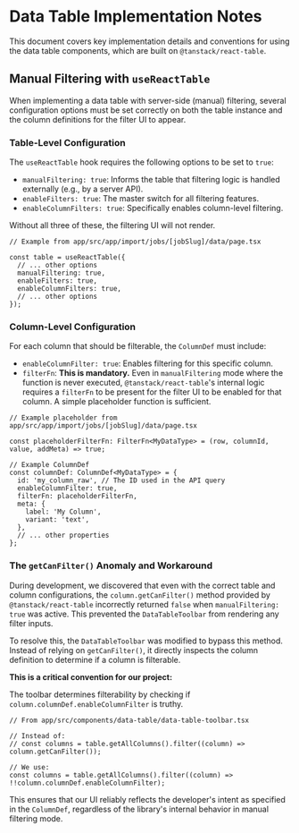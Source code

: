 # Data Table Implementation Notes

This document covers key implementation details and conventions for using the data table components, which are built on `@tanstack/react-table`.

## Manual Filtering with `useReactTable`

When implementing a data table with server-side (manual) filtering, several configuration options must be set correctly on both the table instance and the column definitions for the filter UI to appear.

### Table-Level Configuration

The `useReactTable` hook requires the following options to be set to `true`:

- `manualFiltering: true`: Informs the table that filtering logic is handled externally (e.g., by a server API).
- `enableFilters: true`: The master switch for all filtering features.
- `enableColumnFilters: true`: Specifically enables column-level filtering.

Without all three of these, the filtering UI will not render.

```tsx
// Example from app/src/app/import/jobs/[jobSlug]/data/page.tsx

const table = useReactTable({
  // ... other options
  manualFiltering: true,
  enableFilters: true,
  enableColumnFilters: true,
  // ... other options
});
```

### Column-Level Configuration

For each column that should be filterable, the `ColumnDef` must include:

- `enableColumnFilter: true`: Enables filtering for this specific column.
- `filterFn`: **This is mandatory.** Even in `manualFiltering` mode where the function is never executed, `@tanstack/react-table`'s internal logic requires a `filterFn` to be present for the filter UI to be enabled for that column. A simple placeholder function is sufficient.

```tsx
// Example placeholder from app/src/app/import/jobs/[jobSlug]/data/page.tsx

const placeholderFilterFn: FilterFn<MyDataType> = (row, columnId, value, addMeta) => true;

// Example ColumnDef
const columnDef: ColumnDef<MyDataType> = {
  id: 'my_column_raw', // The ID used in the API query
  enableColumnFilter: true,
  filterFn: placeholderFilterFn,
  meta: {
    label: 'My Column',
    variant: 'text',
  },
  // ... other properties
};
```

### The `getCanFilter()` Anomaly and Workaround

During development, we discovered that even with the correct table and column configurations, the `column.getCanFilter()` method provided by `@tanstack/react-table` incorrectly returned `false` when `manualFiltering: true` was active. This prevented the `DataTableToolbar` from rendering any filter inputs.

To resolve this, the `DataTableToolbar` was modified to bypass this method. Instead of relying on `getCanFilter()`, it directly inspects the column definition to determine if a column is filterable.

**This is a critical convention for our project:**

The toolbar determines filterability by checking if `column.columnDef.enableColumnFilter` is truthy.

```tsx
// From app/src/components/data-table/data-table-toolbar.tsx

// Instead of:
// const columns = table.getAllColumns().filter((column) => column.getCanFilter());

// We use:
const columns = table.getAllColumns().filter((column) => !!column.columnDef.enableColumnFilter);
```

This ensures that our UI reliably reflects the developer's intent as specified in the `ColumnDef`, regardless of the library's internal behavior in manual filtering mode.
